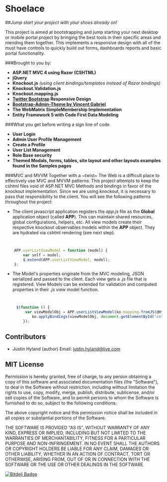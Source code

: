 ﻿# Shoelace
##_Jump start your project with your shoes already on!_


This project is aimed at bootstrapping and jump starting your next desktop or mobile portal project by bringing 
the best tools in their specific areas and mending them together.  This implements a 
responsive design with all of the must have controls to quickly build out forms, dashboards 
reports and basic portal functionality.  


###Brought to you by:

* **ASP.NET MVC 4 using Razor (CSHTML)**
* **jQuery** 
* **Knockout.js** _(using client bindings/templates instead of Razor bindings)_
* **Knockout.Validation.js**
* **Knockout.mapping.js**
* **[Twitter Bootstrap](http://getbootstrap.com/) Responsive Design**
* **[Bootstrap-Admin-Theme by Vincent Gabriel](https://github.com/VinceG/Bootstrap-Admin-Theme)**
* **The WebMatrix SimpleMembership Implementation**
* **Entity Framework 5 with Code First Data Modeling**


###What you get before writing a sign line of code

* **User Login**
* **Admin User Profile Management**
* **Create a Profile**
* **User List Management**
* **Role Base security**
* **Themed Modals, forms, tables, site layout and other layouts examples found in the Samples pages**

###MVC and MVVM Together with a ~twist~
The Web is a difficult place to effectively use MVC and MVVM patterns.  This project
attempts to keep the cshtml files void of ASP.NET MVC Methods and bindings in favor of the knockout implementation.  Since we are using knockout, 
it is necessary to pass that responsibility to the client. You will see the following patterns throughout the 
project:

- The client javascript application registers the _app.js_ file as the **Global** application object (called **APP**).  This can maintain shared resources, global configurations, helpers, etc. All view models create their respective 
knockout observables models within the **APP** object.  They are hydrated via cshtml rendering (see next step).

```javascript


	APP.userListViewModel = function (model) {
		var self = model;
		$.extend(APP.userListViewModel, model);
	};

```

- The Model's properties originate from the MVC modeling, JSON serialized and passed to 
the client. Each view gets a _.js_ file that is registered. View Models can be extended for validation and 
computed properties in their _.js_ view model function. 

```javascript


     $(function () {
         var viewModelObj = APP.userListViewModel(ko.mapping.fromJS(@Html.Raw(Model.ToJson())));
            ko.applyBindings(viewModelObj, document.getElementById("cntnrUserList"));
        });
```


 
## Contributors

* Justin Hyland (author) Email: justin.hyland@live.com

## MIT License

Permission is hereby granted, free of charge, to any person obtaining a copy
of this software and associated documentation files (the "Software"), to deal
in the Software without restriction, including without limitation the rights
to use, copy, modify, merge, publish, distribute, sublicense, and/or sell
copies of the Software, and to permit persons to whom the Software is
furnished to do so, subject to the following conditions:

The above copyright notice and this permission notice shall be included in
all copies or substantial portions of the Software.

THE SOFTWARE IS PROVIDED "AS IS", WITHOUT WARRANTY OF ANY KIND, EXPRESS OR
IMPLIED, INCLUDING BUT NOT LIMITED TO THE WARRANTIES OF MERCHANTABILITY,
FITNESS FOR A PARTICULAR PURPOSE AND NON-INFRINGEMENT. IN NO EVENT SHALL THE
AUTHORS OR COPYRIGHT HOLDERS BE LIABLE FOR ANY CLAIM, DAMAGES OR OTHER
LIABILITY, WHETHER IN AN ACTION OF CONTRACT, TORT OR OTHERWISE, ARISING FROM,
OUT OF OR IN CONNECTION WITH THE SOFTWARE OR THE USE OR OTHER DEALINGS IN
THE SOFTWARE.

[![Bitdeli Badge](https://d2weczhvl823v0.cloudfront.net/hylander0/shoelace/trend.png)](https://bitdeli.com/free "Bitdeli Badge")
